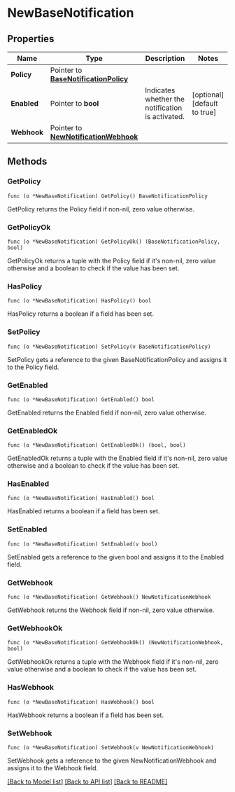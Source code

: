 # NewBaseNotification

## Properties

Name | Type | Description | Notes
------------ | ------------- | ------------- | -------------
**Policy** | Pointer to [**BaseNotificationPolicy**](BaseNotificationPolicy.md) |  | 
**Enabled** | Pointer to **bool** | Indicates whether the notification is activated. | [optional] [default to true]
**Webhook** | Pointer to [**NewNotificationWebhook**](NewNotificationWebhook.md) |  | 

## Methods

### GetPolicy

`func (o *NewBaseNotification) GetPolicy() BaseNotificationPolicy`

GetPolicy returns the Policy field if non-nil, zero value otherwise.

### GetPolicyOk

`func (o *NewBaseNotification) GetPolicyOk() (BaseNotificationPolicy, bool)`

GetPolicyOk returns a tuple with the Policy field if it's non-nil, zero value otherwise
and a boolean to check if the value has been set.

### HasPolicy

`func (o *NewBaseNotification) HasPolicy() bool`

HasPolicy returns a boolean if a field has been set.

### SetPolicy

`func (o *NewBaseNotification) SetPolicy(v BaseNotificationPolicy)`

SetPolicy gets a reference to the given BaseNotificationPolicy and assigns it to the Policy field.

### GetEnabled

`func (o *NewBaseNotification) GetEnabled() bool`

GetEnabled returns the Enabled field if non-nil, zero value otherwise.

### GetEnabledOk

`func (o *NewBaseNotification) GetEnabledOk() (bool, bool)`

GetEnabledOk returns a tuple with the Enabled field if it's non-nil, zero value otherwise
and a boolean to check if the value has been set.

### HasEnabled

`func (o *NewBaseNotification) HasEnabled() bool`

HasEnabled returns a boolean if a field has been set.

### SetEnabled

`func (o *NewBaseNotification) SetEnabled(v bool)`

SetEnabled gets a reference to the given bool and assigns it to the Enabled field.

### GetWebhook

`func (o *NewBaseNotification) GetWebhook() NewNotificationWebhook`

GetWebhook returns the Webhook field if non-nil, zero value otherwise.

### GetWebhookOk

`func (o *NewBaseNotification) GetWebhookOk() (NewNotificationWebhook, bool)`

GetWebhookOk returns a tuple with the Webhook field if it's non-nil, zero value otherwise
and a boolean to check if the value has been set.

### HasWebhook

`func (o *NewBaseNotification) HasWebhook() bool`

HasWebhook returns a boolean if a field has been set.

### SetWebhook

`func (o *NewBaseNotification) SetWebhook(v NewNotificationWebhook)`

SetWebhook gets a reference to the given NewNotificationWebhook and assigns it to the Webhook field.


[[Back to Model list]](../README.md#documentation-for-models) [[Back to API list]](../README.md#documentation-for-api-endpoints) [[Back to README]](../README.md)



